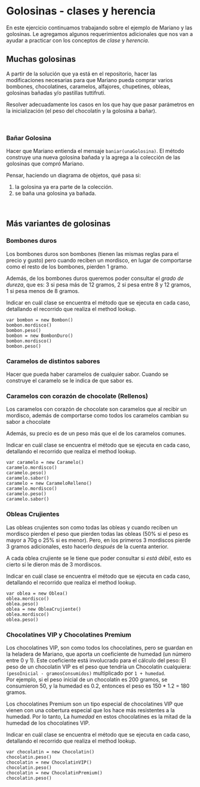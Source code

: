# Golosinas - clases y herencia

En este ejercicio continuamos trabajando sobre el
 ejemplo de Mariano y las golosinas. Le agregamos
  algunos requerimientos adicionales que nos van a
   ayudar a practicar con los conceptos de _clase_ 
   y _herencia_.

## Muchas golosinas

A partir de la solución que ya está en el repositorio,
 hacer las modificaciones necesarias para que Mariano 
 pueda comprar varios bombones, chocolatines, caramelos,
  alfajores, chupetines, obleas, golosinas bañadas y/o
   pastillas tuttifruti.

Resolver adecuadamente los casos en los que hay que 
pasar parámetros en la inicialización (el peso del 
chocolatín y la golosina a bañar).

<br>


### Bañar Golosina

Hacer que Mariano entienda el mensaje `baniar(unaGolosina)`. 
El método construye una nueva golosina bañada y la agrega a
 la colección de las golosinas que compró Mariano.

Pensar, haciendo un diagrama de objetos, qué pasa si:
1. la golosina ya era parte de la colección.
1. se baña una golosina ya bañada.

<br>

## Más variantes de golosinas 

<!--- herencia de clase concreta con redefinicion --->

### Bombones duros
Los bombones duros son bombones (tienen las mismas reglas 
para el precio y gusto) pero cuando reciben un mordisco,
 en lugar de comportarse como el resto de los bombones, 
 pierden 1 gramo.

Además, de los bombones duros queremos poder consultar
 el _grado de dureza_, que es: 3 si pesa más de 12 gramos, 
 2 si pesa entre 8 y 12 gramos, 1 si pesa menos de 8 gramos.

Indicar en cuál clase se encuentra el método que se ejecuta
 en cada caso, detallando el recorrido que realiza el method
  lookup.

```
var bombon = new Bombon() 
bombon.mordisco() 
bombon.peso() 
bombon = new BombonDuro() 
bombon.mordisco() 
bombon.peso() 
```

<!--- herencia con redefinicion y super para hacer otra
 cosa --->

### Caramelos de distintos sabores
Hacer que pueda haber caramelos de cualquier sabor. 
Cuando se construye el caramelo se le indica de que sabor es.

### Caramelos con corazón de chocolate (Rellenos)
Los caramelos con corazón de chocolate son caramelos que 
al recibir un mordisco, además de comportarse como todos
 los caramelos cambian su sabor a chocolate

Además, su precio es de un peso más que el de los 
caramelos comunes.

Indicar en cuál clase se encuentra el método que 
se ejecuta en cada caso, detallando el recorrido
 que realiza el method lookup.	

```
var caramelo = new Caramelo() 
caramelo.mordisco() 
caramelo.peso() 
caramelo.sabor() 
caramelo = new CarameloRelleno() 
caramelo.mordisco() 
caramelo.peso() 
caramelo.sabor()
```

<!--- herencia con redefinicion y super para modificar 
el resultado. Ademas tiene una variable en la subclase --->

### Obleas Crujientes
Las obleas crujientes son como todas las obleas y cuando 
reciben un mordisco 
pierden el peso que pierden todas las obleas (50% si 
el peso es mayor a 70g o 25% si es menor). Pero, en
 los primeros 3 mordiscos pierde 3 gramos adicionales, 
 esto hacerlo _después_ de la cuenta anterior.

A cada oblea crujiente se le tiene que poder consultar 
si _está débil_, esto es cierto si le dieron más de 3
 mordiscos.
 
Indicar en cuál clase se encuentra el método que se 
ejecuta en cada caso, detallando el recorrido que realiza 
el method lookup.

```
var oblea = new Oblea() 
oblea.mordisco() 
oblea.peso() 
oblea = new ObleaCrujiente() 
oblea.mordisco() 
oblea.peso() 
```

### Chocolatines VIP y Chocolatines Premium
Los chocolatines VIP, son como todos los chocolatines,
 pero se guardan en la heladera de Mariano, que aporta 
 un coeficiente de humedad (un número entre 0 y 1).
  Este coeficiente está involucrado para el cálculo
   del peso: El peso de un chocolatin VIP es el peso
    que tendría un Chocolatín cualquiera: 
`(pesoInicial - gramosConsumidos)` multiplicado por 
 `1 + humedad`.  
Por ejemplo, si el peso inicial de un chocolatín es
 200 gramos, se consumieron 50, y la humedad es 0.2,
  entonces el peso es 150 * 1.2 = 180 gramos.

Los chocolatines Premium son un tipo especial de 
chocolatines VIP que vienen con una cobertura especial 
que los hace más resistentes a la humedad. Por lo tanto,
 La _humedad_ en estos chocolatines es la mitad de la 
 humedad de los chocolatines VIP.

Indicar en cuál clase se encuentra el método que se
 ejecuta en cada caso, detallando el recorrido que
  realiza el method lookup.

```
var chocolatin = new Chocolatin() 
chocolatin.peso() 
chocolatin = new ChocolatinVIP() 
chocolatin.peso() 
chocolatin = new ChocolatinPremium() 
chocolatin.peso() 
```